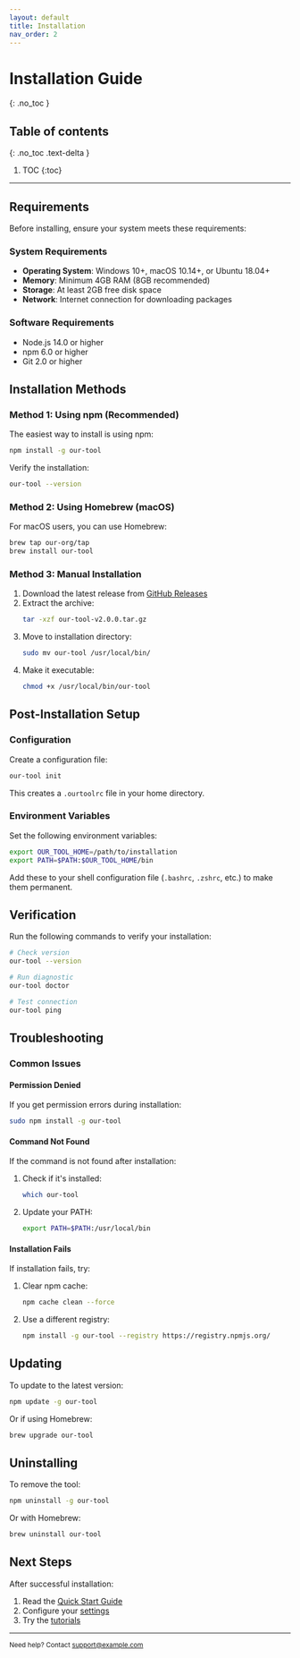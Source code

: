 ```yaml
---
layout: default
title: Installation
nav_order: 2
---
```


# Installation Guide
{: .no_toc }

## Table of contents
{: .no_toc .text-delta }

1. TOC
{:toc}

---

## Requirements

Before installing, ensure your system meets these requirements:

### System Requirements

- **Operating System**: Windows 10+, macOS 10.14+, or Ubuntu 18.04+
- **Memory**: Minimum 4GB RAM (8GB recommended)
- **Storage**: At least 2GB free disk space
- **Network**: Internet connection for downloading packages

### Software Requirements

- Node.js 14.0 or higher
- npm 6.0 or higher
- Git 2.0 or higher

## Installation Methods

### Method 1: Using npm (Recommended)

The easiest way to install is using npm:

```bash
npm install -g our-tool
```

Verify the installation:

```bash
our-tool --version
```

### Method 2: Using Homebrew (macOS)

For macOS users, you can use Homebrew:

```bash
brew tap our-org/tap
brew install our-tool
```

### Method 3: Manual Installation

1. Download the latest release from [GitHub Releases](https://github.com/yourusername/yourrepository/releases)
2. Extract the archive:
   ```bash
   tar -xzf our-tool-v2.0.0.tar.gz
   ```
3. Move to installation directory:
   ```bash
   sudo mv our-tool /usr/local/bin/
   ```
4. Make it executable:
   ```bash
   chmod +x /usr/local/bin/our-tool
   ```

## Post-Installation Setup

### Configuration

Create a configuration file:

```bash
our-tool init
```

This creates a `.ourtoolrc` file in your home directory.

### Environment Variables

Set the following environment variables:

```bash
export OUR_TOOL_HOME=/path/to/installation
export PATH=$PATH:$OUR_TOOL_HOME/bin
```

Add these to your shell configuration file (`.bashrc`, `.zshrc`, etc.) to make them permanent.

## Verification

Run the following commands to verify your installation:

```bash
# Check version
our-tool --version

# Run diagnostic
our-tool doctor

# Test connection
our-tool ping
```

## Troubleshooting

### Common Issues

#### Permission Denied

If you get permission errors during installation:

```bash
sudo npm install -g our-tool
```

#### Command Not Found

If the command is not found after installation:

1. Check if it's installed:
   ```bash
   which our-tool
   ```
2. Update your PATH:
   ```bash
   export PATH=$PATH:/usr/local/bin
   ```

#### Installation Fails

If installation fails, try:

1. Clear npm cache:
   ```bash
   npm cache clean --force
   ```
2. Use a different registry:
   ```bash
   npm install -g our-tool --registry https://registry.npmjs.org/
   ```

## Updating

To update to the latest version:

```bash
npm update -g our-tool
```

Or if using Homebrew:

```bash
brew upgrade our-tool
```

## Uninstalling

To remove the tool:

```bash
npm uninstall -g our-tool
```

Or with Homebrew:

```bash
brew uninstall our-tool
```

## Next Steps

After successful installation:

1. Read the [Quick Start Guide](quickstart/)
2. Configure your [settings](guide/configuration/)
3. Try the [tutorials](tutorials/)

---

<small>Need help? Contact [support@example.com](mailto:support@example.com)</small>